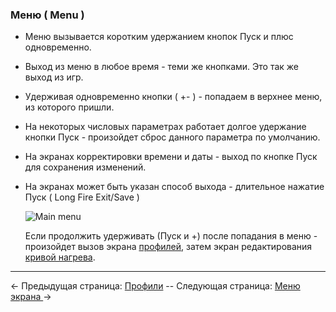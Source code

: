 ### Меню ( Menu )

* Меню вызывается коротким удержанием кнопок Пуск и плюс одновременно.  
* Выход из меню в любое время - теми же кнопками. Это так же выход из игр. 
* Удерживая одновременно кнопки ( +- ) - попадаем в верхнее меню, из которого пришли.
* На некоторых числовых параметрах работает долгое удержание кнопки Пуск - произойдет сброс данного параметра по умолчанию.
* На экранах корректировки времени и даты - выход по кнопке Пуск для сохранения изменений.
* На экранах может быть указан способ выхода - длительное нажатие Пуск ( Long Fire Exit/Save )

	![Main menu](http://i345.photobucket.com/albums/p374/ClockSelect/menus_zpsb8gftzok.png)  

	Если продолжить удерживать (Пуск и +) после попадания в меню - произойдет вызов экрана [профилей](profiles_ru.md), затем экран редактирования [кривой нагрева](vaping_ru.md).

-----

← Предыдущая страница: [Профили](profiles_ru.md) --  Следующая страница: [Меню экрана ](screen_ru.md)→
